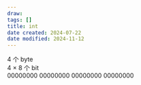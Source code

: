 ```yaml
---
draw:
tags: []
title: int
date created: 2024-07-22
date modified: 2024-11-12
---
```


4 个 byte  
4 × 8 个 bit  
00000000 00000000 00000000 00000000
